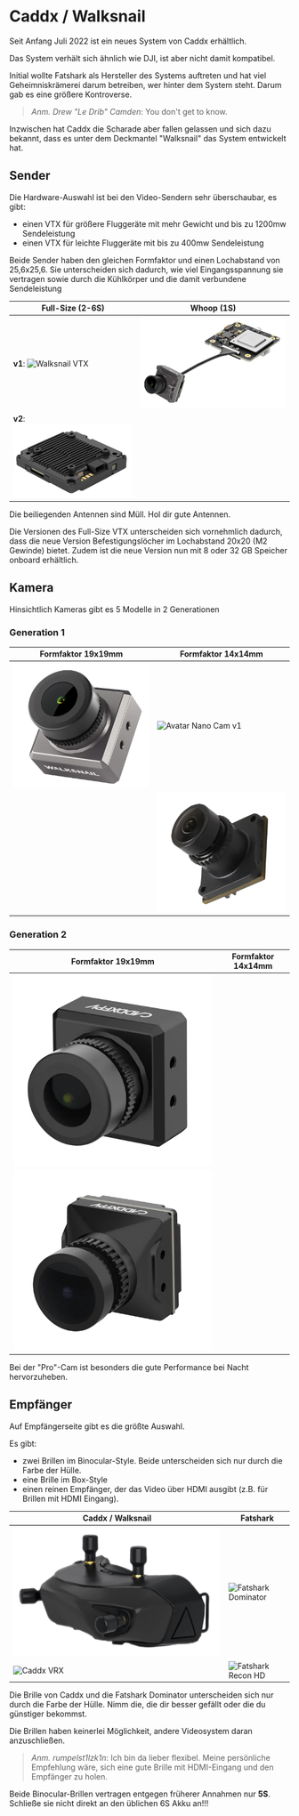 # Caddx / Walksnail

Seit Anfang Juli 2022 ist ein neues System von Caddx erhältlich.

Das System verhält sich ähnlich wie DJI, ist aber nicht damit kompatibel.

Initial wollte Fatshark als Hersteller des Systems auftreten und hat viel Geheimniskrämerei darum betreiben, wer hinter dem System steht. Darum gab es eine größere Kontroverse.

> *Anm. Drew "Le Drib" Camden*: You don't get to know.

Inzwischen hat Caddx die Scharade aber fallen gelassen und sich dazu bekannt, dass es unter dem Deckmantel "Walksnail" das System entwickelt hat.

## Sender

Die Hardware-Auswahl ist bei den Video-Sendern sehr überschaubar, es gibt:

- einen VTX für größere Fluggeräte mit mehr Gewicht und bis zu 1200mw Sendeleistung
- einen VTX für leichte Fluggeräte mit bis zu 400mw Sendeleistung

Beide Sender haben den gleichen Formfaktor und einen Lochabstand von 25,6x25,6. Sie unterscheiden sich dadurch, wie viel Eingangsspannung sie vertragen sowie durch die Kühlkörper und die damit verbundene Sendeleistung

| Full-Size (2-6S)                                               | Whoop (1S)                                          |
| -------------------------------------------------------------- | --------------------------------------------------- |
| **v1**: ![Walksnail VTX](/img/caddx/avatar_vtx_micro_cam.webp) | ![Walksnail 1S VTX](/img/caddx/avatar_vtx_mini.png) |
| **v2**: ![Walksnail VTX v2](/img/caddx/avatar_vtx_v2.png)      |                                                     |

Die beiliegenden Antennen sind Müll. Hol dir gute Antennen.

Die Versionen des Full-Size VTX unterscheiden sich vornehmlich dadurch, dass die neue Version Befestigungslöcher im Lochabstand 20x20 (M2 Gewinde) bietet. Zudem ist die neue Version nun mit 8 oder 32 GB Speicher onboard erhältlich.

## Kamera

Hinsichtlich Kameras gibt es 5 Modelle in 2 Generationen

### Generation 1

| Formfaktor 19x19mm                                         | Formfaktor 14x14mm                                           |
| ---------------------------------------------------------- | ------------------------------------------------------------ |
| ![Avatar Micro Cam v1](/img/caddx/avatar_cam_micro_v1.png) | ![Avatar Nano Cam v1](/img/caddx/avatar_cam_nano_v1.png)     |
|                                                            | ![Avatar Nano Cam Lite](/img/caddx/avatar_cam_nano_lite.png) |

### Generation 2

| Formfaktor 19x19mm                                           | Formfaktor 14x14mm |
| ------------------------------------------------------------ | ------------------ |
| ![Avatar Micro Cam v2](/img/caddx/avatar_cam_micro_v2.png)   |                    |
| ![Avatar Micro Cam Pro](/img/caddx/avatar_cam_micro_pro.png) |                    |

Bei der "Pro"-Cam ist besonders die gute Performance bei Nacht hervorzuheben.

## Empfänger

Auf Empfängerseite gibt es die größte Auswahl.

Es gibt:

- zwei Brillen im Binocular-Style. Beide unterscheiden sich nur durch die Farbe der Hülle.
- eine Brille im Box-Style
- einen reinen Empfänger, der das Video über HDMI ausgibt (z.B. für Brillen mit HDMI Eingang).

| Caddx / Walksnail                               | Fatshark                                                     |
| ----------------------------------------------- | ------------------------------------------------------------ |
| ![Caddx Brille](/img/caddx/avatar_goggles.webp) | ![Fatshark Dominator](/img/fatshark/fatshark_dominator.webp) |
| ![Caddx VRX](/img/caddx/avatar_vrx.png)         | ![Fatshark Recon HD](/img/fatshark/fatshark_recon_hd.webp)   |

Die Brille von Caddx und die Fatshark Dominator unterscheiden sich nur durch die Farbe der Hülle. Nimm die, die dir besser gefällt oder die du günstiger bekommst.

Die Brillen haben keinerlei Möglichkeit, andere Videosystem daran anzuschließen.

> *Anm. rumpelst1lzk1n*: Ich bin da lieber flexibel. Meine persönliche Empfehlung wäre, sich eine gute Brille mit HDMI-Eingang und den Empfänger zu holen.

Beide Binocular-Brillen vertragen entgegen früherer Annahmen nur **5S**. Schließe sie nicht direkt an den üblichen 6S Akku an!!!
